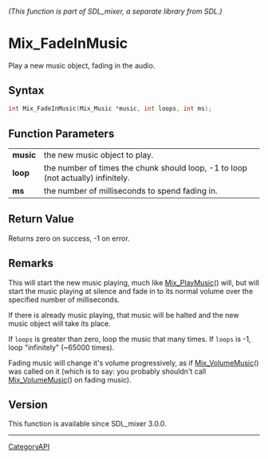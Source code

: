 ###### (This function is part of SDL_mixer, a separate library from SDL.)
# Mix_FadeInMusic

Play a new music object, fading in the audio.

## Syntax

```c
int Mix_FadeInMusic(Mix_Music *music, int loops, int ms);

```

## Function Parameters

|               |                                                                                  |
| ------------- | -------------------------------------------------------------------------------- |
| **music**     | the new music object to play.                                                    |
| **loop**      | the number of times the chunk should loop, -1 to loop (not actually) infinitely. |
| **ms**        | the number of milliseconds to spend fading in.                                   |

## Return Value

Returns zero on success, -1 on error.

## Remarks

This will start the new music playing, much like
[Mix_PlayMusic](Mix_PlayMusic)() will, but will start the music playing at
silence and fade in to its normal volume over the specified number of
milliseconds.

If there is already music playing, that music will be halted and the new
music object will take its place.

If `loops` is greater than zero, loop the music that many times. If `loops`
is -1, loop "infinitely" (~65000 times).

Fading music will change it's volume progressively, as if
[Mix_VolumeMusic](Mix_VolumeMusic)() was called on it (which is to say: you
probably shouldn't call [Mix_VolumeMusic](Mix_VolumeMusic)() on fading
music).

## Version

This function is available since SDL_mixer 3.0.0.

----
[CategoryAPI](CategoryAPI)

